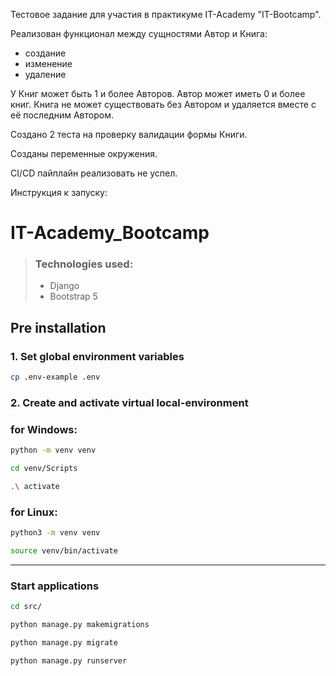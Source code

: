 Тестовое задание для участия в практикуме IT-Academy "IT-Bootcamp".

Реализован функционал между сущностями Автор и Книга:
 - создание
 - изменение
 - удаление

У Книг может быть 1 и более Авторов. Автор может иметь 0 и более книг. Книга не может существовать без Автором и удаляется вместе с её последним Автором.

Создано 2 теста на проверку валидации формы Книги.

Созданы переменные окружения.

CI/CD пайплайн реализовать не успел.

Инструкция к запуску:

# IT-Academy_Bootcamp

### 
> ### Technologies used:
>
> - Django
> - Bootstrap 5


## Pre installation

### 1. Set global environment variables

```bash
cp .env-example .env
```
### 2. Create and activate virtual local-environment

###  for Windows:

```bash
python -m venv venv
```
```bash
cd venv/Scripts
```
```bash
.\ activate
```

###  for Linux:

```bash
python3 -m venv venv
```
```bash
source venv/bin/activate
```

<hr>

### Start applications
```bash
cd src/
``` 
```bash
python manage.py makemigrations
``` 
```bash
python manage.py migrate
``` 
```bash
python manage.py runserver
``` 